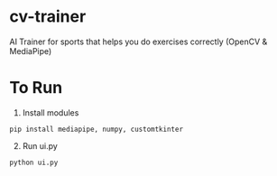 # cv-trainer
AI Trainer for sports that helps you do exercises correctly (OpenCV &amp; MediaPipe)

# To Run
1. Install modules
```
pip install mediapipe, numpy, customtkinter
```
2. Run ui.py
```
python ui.py
```
